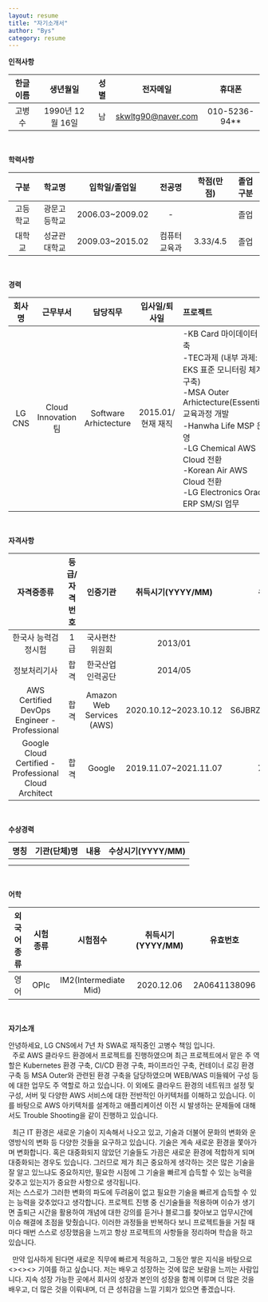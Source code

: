 ```yaml
---
layout: resume
title: "자기소개서"
author: "Bys"
category: resume
---
```


**인적사항**

|한글이름|생년월일|성별|전자메일|휴대폰|
| :-: | :-: | :-: | :-: | :-: |
|고병수|1990년 12월 16일|남|skwltg90@naver.com|010-5236-94**|

<br>


**학력사항**

|구분|학교명|입학일/졸업일|전공명|학점(만점)|졸업구분|
| :-: | :-: | :-: | :-: | :-: | :-: |
|고등학교|광문고등학교|2006.03~2009.02|-||졸업|
|대학교|성균관대학교|2009.03~2015.02|컴퓨터교육과|3.33/4.5|졸업|

<br>


**경력**

|회사명|근무부서|담당직무|입사일/퇴사일|프로젝트|
| :---: | :---: | :---: | :---: | :--- |
|LG CNS|Cloud Innovation팀|Software Arhictecture|2015.01/현재 재직|-KB Card 마이데이터 구축<br>-TEC과제 (내부 과제: EKS 표준 모니터링 체계 구축)<br>-MSA Outer Arhictecture(Essential) 교육과정 개발<br>-Hanwha Life MSP 운영<br>-LG Chemical AWS Cloud 전환<br>-Korean Air AWS Cloud 전환<br>-LG Electronics Oracle ERP SM/SI 업무|

<br>


**자격사항**

|자격증종류|등급/자격번호|인증기관|취득시기(YYYY/MM)|유효번호|
| :-: | :-: | :-: | :-: | :-: |
|한국사 능력검정시험|1급|국사편찬위원회|2013/01||
|정보처리기사|합격|한국산업인력공단|2014/05||
|AWS Certified DevOps Engineer - Professional|합격|Amazon Web Services (AWS)|2020.10.12~2023.10.12|S6JBRZDL1EQQQ4G8|
|Google Cloud Certified - Professional Cloud Architect|합격|Google|2019.11.07~2021.11.07|7c5gV1|

<br>


**수상경력**

|명칭|기관(단체)명|내용|수상시기(YYYY/MM)|
| :-: | :-: | :-: | :-: |
|||||
|||||

<br>


**어학**

|외국어종류|시험종류|시험점수|취득시기(YYYY/MM)|유효번호|
| :-: | :-: | :-: | :-: |:-: |
|영어|OPIc|IM2(Intermediate Mid)|2020.12.06|2A0641138096|

<br>


**자기소개**

안녕하세요, LG CNS에서 7년 차 SWA로 재직중인 고병수 책임 입니다.  
&nbsp; 주로 AWS 클라우드 환경에서 프로젝트를 진행하였으며 최근 프로젝트에서 맡은 주 역할은 Kubernetes 환경 구축, CI/CD 환경 구축, 파이프라인 구축, 컨테이너 로깅 환경 구축 등 MSA Outer와 관련된 환경 구축을 담당하였으며 WEB/WAS 미들웨어 구성 등에 대한 업무도 주 역할로 하고 있습니다. 이 외에도 클라우드 환경의 네트워크 설정 및 구성, 서버 및 다양한 AWS 서비스에 대한 전반적인 아키텍처를 이해하고 있습니다. 이를 바탕으로 AWS 아키텍처를 설계하고 애플리케이션 이전 시 발생하는 문제들에 대해서도 Trouble Shooting을 같이 진행하고 있습니다.  

&nbsp; 최근 IT 환경은 새로운 기술이 지속해서 나오고 있고, 기술과 더불어 문화의 변화와 운영방식의 변화 등 다양한 것들을 요구하고 있습니다. 기술은 계속 새로운 환경을 쫓아가며 변화합니다. 혹은 대중화되지 않았던 기술들도 가끔은 새로운 환경에 적합하게 되며 대중화되는 경우도 있습니다. 그러므로 제가 최근 중요하게 생각하는 것은 많은 기술을 잘 알고 있느냐도 중요하지만, 필요한 시점에 그 기술을 빠르게 습득할 수 있는 능력을 갖추고 있는지가 중요한 사항으로 생각됩니다.  
저는 스스로가 그러한 변화의 파도에 두려움이 없고 필요한 기술을 빠르게 습득할 수 있는 능력을 갖추었다고 생각합니다. 프로젝트 진행 중 신기술들을 적용하며 이슈가 생기면 출퇴근 시간을 활용하여 개념에 대한 강의를 듣거나 블로그를 찾아보고 업무시간에 이슈 해결에 초점을 맞췄습니다. 이러한 과정들을 반복하다 보니 프로젝트들을 거칠 때마다 매번 스스로 성장했음을 느끼고 항상 프로젝트의 사항들을 정리하며 학습을 하고 있습니다.  

&nbsp; 만약 입사하게 된다면 새로운 직무에 빠르게 적응하고, 그동안 쌓은 지식을 바탕으로 <><><> 기여를 하고 싶습니다. 저는 배우고 성장하는 것에 많은 보람을 느끼는 사람입니다. 지속 성장 가능한 곳에서 회사의 성장과 본인의 성장을 함께 이루며 더 많은 것을 배우고, 더 많은 것을 이뤄내며, 더 큰 성취감을 느낄 기회가 있으면 좋겠습니다.  



